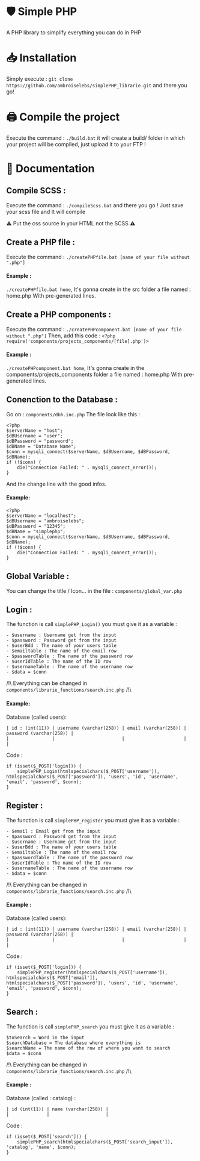 # __🛡️ Simple PHP__
A PHP library to simplify everything you can do in PHP
# __📥 Installation__
Simply execute : `git clone https://github.com/ambroiselebs/simplePHP_librarie.git` and there you go!

# __🖨️ Compile the project__

Execute the command : `./build.bat` it will create a build/ folder in which your project will be compiled, just upload it to your FTP !

# __📝 Documentation__

## __Compile SCSS :__

Execute the command : `./compileScss.bat` and there you go !
Just save your scss file and It will compile

⚠️ Put the css source in your HTML not the SCSS ⚠️

## __Create a PHP file :__
Execute the command : `./createPHPfile.bat [name of your file without ".php"]`
#### Example :
`./createPHPfile.bat home`, It's gonna create in the src folder a file named : home.php With pre-generated lines.
## __Create a PHP components :__
Execute the command : `./createPHPcomponent.bat [name of your file without ".php"]`
Then, add this code : `<?php require('components/projects_components/[file].php')>`
#### Example :
`./createPHPcomponent.bat home`, It's gonna create in the components/projects_components folder a file named : home.php With pre-generated lines.

## __Conenction to the Database :__
Go on : `components/dbh.inc.php`
The file look like this :
```
<?php
$serverName = "host";
$dBUsername = "user";
$dBPassword = "password";
$dBName = "Database Name";
$conn = mysqli_connect($serverName, $dBUsername, $dBPassword, $dBName);
if (!$conn) {
    die("Connection Failed: " . mysqli_connect_error());
}
```
And the change line with the good infos.
#### Example:
```
<?php
$serverName = "localhost";
$dBUsername = "ambroiselebs";
$dBPassword = "12345";
$dBName = "simplephp";
$conn = mysqli_connect($serverName, $dBUsername, $dBPassword, $dBName);
if (!$conn) {
    die("Connection Failed: " . mysqli_connect_error());
}
```
## __Global Variable__ :
You can change the title / Icon... in the file : `components/global_var.php`
## __Login__ :
The function is call `simplePHP_Login()`
you must give it as a variable :
```
- $username : Username get from the input
- $password : Password get from the input
- $userBdd : The name of your users table
- $emailtable : The name of the email row
- $passwordTable : The name of the password row
- $userIdTable : The name of the ID row
- $usernameTable : The name of the username row
- $data = $conn
```
/!\ Everything can be changed in `components/librarie_functions/search.inc.php` /!\
#### Example:
Database (called users):
```
| id : (int(11)) | username (varchar(258)) | email (varchar(258)) | password (varchar(258)) |
|                |                         |                      |                         |
```
Code :
```
if (isset($_POST['login])) {
    simplePHP_Login(htmlspecialchars($_POST['username']), htmlspecialchars($_POST['password']), 'users', 'id', 'username', 'email', 'password', $conn);
}
```
## __Register__ :
The function is call `simplePHP_register`
you must give it as a variable :
```
- $email : Email get from the input
- $password : Password get from the input
- $username : Username get from the input
- $userBdd : The name of your users table
- $emailtable : The name of the email row
- $passwordTable : The name of the password row
- $userIdTable : The name of the ID row
- $usernameTable : The name of the username row
- $data = $conn
```
/!\ Everything can be changed in `components/librarie_functions/search.inc.php` /!\
#### Example :
Database (called users):
```
| id : (int(11)) | username (varchar(258)) | email (varchar(258)) | password (varchar(258)) |
|                |                         |                      |                         |
```
Code :
```
if (isset($_POST['login])) {
    simplePHP_register(htmlspecialchars($_POST['username']), htmlspecialchars($_POST['email']), htmlspecialchars($_POST['password']), 'users', 'id', 'username', 'email', 'password', $conn);
}
```
## __Search :__
The function is call `simplePHP_search`
you must give it as a variable :
```
$toSearch = Word in the input
$searchDatabase = The database where everything is
$searchName = The name of the row of where you want to search
$data = $conn
```
/!\ Everything can be changed in `components/librarie_functions/search.inc.php` /!\
#### Example :
Database (called : catalog) :
```
| id (int(11)) | name (varchar(258)) |
|              |                     |
```
Code :
```
if (isset($_POST['search'])) {
    simplePHP_search(htmlspecialchars($_POST['search_input']), 'catalog', 'name', $conn);
}
```
